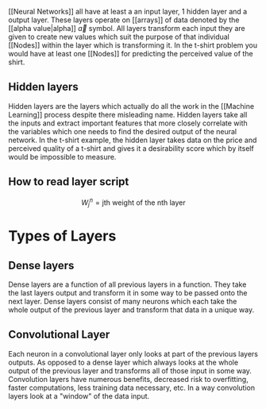 [[Neural Networks]] all have at least a an input layer, 1 hidden layer and a output layer. These layers operate on [[arrays]] of data denoted by the [[alpha value|alpha]] $\vec{a}$ symbol. All layers transform each input they are given to create new values which suit the purpose of that individual [[Nodes]] within the layer which is transforming it. In the t-shirt problem you would have at least one [[Nodes]] for predicting the perceived value of the shirt.

## Hidden layers
Hidden layers are the layers which actually do all the work in the [[Machine Learning]] process despite there misleading name. Hidden layers take all the inputs and extract important features that more closely correlate with the variables which one needs to find the desired output of the neural network. In the t-shirt example, the hidden layer takes data on the price and perceived quality of a t-shirt and gives it a desirability score which by itself would be impossible to measure.

## How to read layer script
$$
W_{j}^{n} = \text{jth weight of the nth layer}
$$


# Types of Layers
## Dense layers
Dense layers are a function of all previous layers in a function. They take the last layers output and transform it in some way to be passed onto the next layer. Dense layers consist of many neurons which each take the whole output of the previous layer and transform that data in a unique way. 

## Convolutional Layer
Each neuron in a convolutional layer only looks at part of the previous layers outputs. As opposed to a dense layer which always looks at the whole output of the previous layer and transforms all of those input in some way. Convolution layers have numerous benefits, decreased risk to overfitting, faster computations, less training data necessary, etc. In a way convolution layers look at a "window" of the data input. 